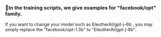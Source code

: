 ### 💁In the training scripts, we give examples for "facebook/opt" family.

If you want to change your model such as EleutherAI/gpt-j-6b , you may simply replace the "facebook/opt-1.3b" to  "EleutherAI/gpt-j-6b".
